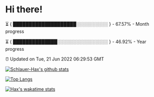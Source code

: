 # Hi there!

⏳ { ████████████████████░░░░░░░░░░ } - 67.57% - Month progress

⏳ { ██████████████░░░░░░░░░░░░░░░░ } - 46.92% - Year progress

⏰ Updated on Tue, 21 Jun 2022 06:29:53 GMT


[![Schlauer-Hax's github stats](https://github-readme-stats.vercel.app/api?username=Schlauer-Hax&show_icons=true&theme=dark&count_private=true)](https://github.com/Schlauer-Hax)


[![Top Langs](https://github-readme-stats.vercel.app/api/top-langs/?username=Schlauer-Hax&layout=compact&theme=dark)](https://github.com/Schlauer-Hax?tab=repositories)


[![Hax's wakatime stats](https://github-readme-stats.vercel.app/api/wakatime?username=Hax&theme=dark)](https://wakatime.com/@Hax)

